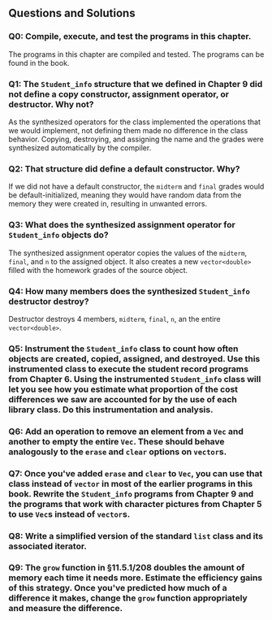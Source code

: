 ## Questions and Solutions

### Q0: Compile, execute, and test the programs in this chapter.
The programs in this chapter are compiled and tested. The programs can be found in the book.

### Q1: The `Student_info` structure that we defined in Chapter 9 did not define a copy constructor, assignment operator, or destructor. Why not?
As the synthesized operators for the class implemented the operations that we would implement, not defining them made no difference in the class behavior. Copying, destroying, and assigning the name and the grades were synthesized automatically by the compiler.

### Q2: That structure did define a default constructor. Why?
If we did not have a default constructor, the `midterm` and `final` grades would be default-initialized, meaning they would have random data from the memory they were created in, resulting in unwanted errors.

### Q3: What does the synthesized assignment operator for `Student_info` objects do?
The synthesized assignment operator copies the values of the `midterm`, `final`, and `n` to the assigned object. It also creates a new `vector<double>` filled with the homework grades of the source object.

### Q4: How many members does the synthesized `Student_info` destructor destroy?
Destructor destroys 4 members, `midterm`, `final`, `n`, an the entire `vector<double>`.

### Q5: Instrument the `Student_info` class to count how often objects are created, copied, assigned, and destroyed. Use this instrumented class to execute the student record programs from Chapter 6. Using the instrumented `Student_info` class will let you see how you estimate what proportion of the cost differences we saw are accounted for by the use of each library class. Do this instrumentation and analysis.

### Q6: Add an operation to remove an element from a `Vec` and another to empty the entire `Vec`. These should behave analogously to the `erase` and `clear` options on `vector`s.

### Q7: Once you've added `erase` and `clear` to `Vec`, you can use that class instead of `vector` in most of the earlier programs in this book. Rewrite the `Student_info` programs from Chapter 9 and the programs that work with character pictures from Chapter 5 to use `Vec`s instead of `vector`s.

### Q8: Write a simplified version of the standard `list` class and its associated iterator.

### Q9: The `grow` function in §11.5.1/208 doubles the amount of memory each time it needs more. Estimate the efficiency gains of this strategy. Once you've predicted how much of a difference it makes, change the `grow` function appropriately and measure the difference.
